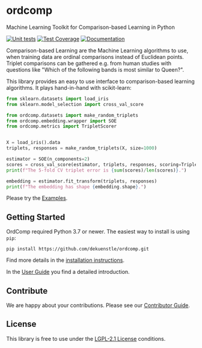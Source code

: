 # ordcomp
Machine Learning Toolkit for Comparison-based Learning in Python

[![Unit tests](https://github.com/dekuenstle/ordcomp/workflows/Python%20package/badge.svg)](https://github.com/dekuenstle/ordcomp/actions)
[![Test Coverage](https://codecov.io/gh/dekuenstle/ordcomp/branch/master/graph/badge.svg?token=P9JRT6OK6O)](https://codecov.io/gh/dekuenstle/ordcomp)
[![Documentation](https://readthedocs.org/projects/ordcomp/badge/?version=latest)](https://ordcomp.readthedocs.io/en/latest/?badge=latest)

Comparison-based Learning are the Machine Learning algorithms to use, when training data
are ordinal comparisons instead of Euclidean points. 
Triplet comparisons can be gathered e.g. from human studies with questions like 
"Which of the following bands is most similar to Queen?".

This library provides an easy to use interface to comparison-based learning algorithms.
It plays hand-in-hand with scikit-learn:
```python
from sklearn.datasets import load_iris
from sklearn.model_selection import cross_val_score

from ordcomp.datasets import make_random_triplets
from ordcomp.embedding.wrapper import SOE
from ordcomp.metrics import TripletScorer


X = load_iris().data
triplets, responses = make_random_triplets(X, size=1000)

estimator = SOE(n_components=2)
scores = cross_val_score(estimator, triplets, responses, scoring=TripletScorer, cv=5)
print(f"The 5-fold CV triplet error is {sum(scores)/len(scores)}.")

embedding = estimator.fit_transform(triplets, responses)
print(f"The embedding has shape {embedding.shape}.")
```

Please try the [Examples](https://ordcomp.readthedocs.io/en/latest/generated_examples/index.html).

## Getting Started

OrdComp required Python 3.7 or newer. The easiest way to install is using `pip`:

```
pip install https://github.com/dekuenstle/ordcomp.git
```
Find more details in the [installation instructions](https://ordcomp.readthedocs.io/en/latest/install.html).


In the [User Guide](https://ordcomp.readthedocs.io/en/latest/user_guide/index.html) you find a detailed introduction.

## Contribute

We are happy about your contributions.
Please see our [Contributor Guide](https://ordcomp.readthedocs.io/en/latest/contributor_guide/index.html). 

## License

This library is free to use under the [LGPL-2.1 License](https://github.com/dekuenstle/ordcomp/blob/master/LICENSE) conditions.
